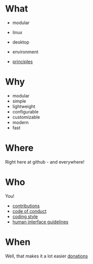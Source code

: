 # What

- modular
- linux 
- desktop
- environment


- [principles](principles.md)


# Why

- modular
- simple
- lightweight
- configurable
- customizable
- modern
- fast


# Where

Right here at github - and everywhere!


# Who

You!

- [contributions](Contributions.md)
- [code of conduct](CodeofConduct.md)
- [coding style](CodingStyle.md)
- [human interface guidelines](HumanInterfaceGuidelines.md)


# When

Well, that makes it a lot easier [donations](Donations.md)
